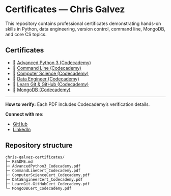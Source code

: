 # Certificates — Chris Galvez

This repository contains professional certificates demonstrating hands-on skills in Python, data engineering, version control, command line, MongoDB, and core CS topics.

## Certificates
- 📄 [Advanced Python 3 (Codecademy)](AdvancedPython3_Codecademy.pdf)
- 📄 [Command Line (Codecademy)](CommandLineCert_Codecademy.pdf)
- 📄 [Computer Science (Codecademy)](ComputerScienceCert_Codecademy.pdf)
- 📄 [Data Engineer (Codecademy)](DataEngineerCert_Codecademy.pdf)
- 📄 [Learn Git & GitHub (Codecademy)](LearnGit-GitHubCert_Codecademy.pdf)
- 📄 [MongoDB (Codecademy)](MongoDBCert_Codecademy.pdf)

---

**How to verify:** Each PDF includes Codecademy’s verification details.

**Connect with me:**
- [GitHub](https://github.com/cg112358)
- [LinkedIn](https://www.linkedin.com/in/christopher-galvez/)

## Repository structure
```text
chris-galvez-certificates/
├─ README.md
├─ AdvancedPython3_Codecademy.pdf
├─ CommandLineCert_Codecademy.pdf
├─ ComputerScienceCert_Codecademy.pdf
├─ DataEngineerCert_Codecademy.pdf
├─ LearnGit-GitHubCert_Codecademy.pdf
└─ MongoDBCert_Codecademy.pdf
